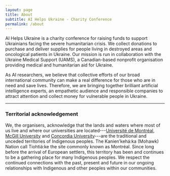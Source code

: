 ```yaml
---
layout: page
title: About
subtitle: AI Helps Ukraine - Charity Conference
permalink: /about
---
```


AI Helps Ukraine is a charity conference for raising funds to support Ukrainians facing the severe humanitarian crisis. We collect donations to purchase and deliver supplies for people living in destroyed areas and oncological patients in Ukraine. Our mission is run in collaboration with the Ukraine Medical Support (UAMS), a Canadian-based nonprofit organisation providing medical and humanitarian aid for Ukraine.

As AI researchers, we believe that collective efforts of our broad international community can make a real difference for those who are in need and save lives. Therefore, we are bringing together brilliant artificial intelligence experts, an empathetic audience and responsible companies to attract attention and collect money for vulnerable people in Ukraine.

---

### Territorial acknowledgement

We, the organisers, acknowledge that the lands and waters where most of us live and where our universities are located---[Université de Montréal](https://www.umontreal.ca/en/indigenouspeoples/), [McGill University](https://www.mcgill.ca/circ/land-acknowledgement) and [Concordia University](https://www.concordia.ca/indigenous/resources/territorial-acknowledgement.html)---are the traditional and unceded territories of Indigenous peoples. The Kanien’kehá:ka (Mohawk) Nation call Tiohtiá:ke the site commonly known as Montréal. Since long before the arrival of European settlers, this territory has been and continues to be a gathering place for many Indigenous peoples. We respect the continued connections with the past, present and future in our ongoing relationships with Indigenous and other peoples within our communities. 
